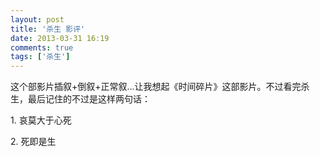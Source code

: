 ```yaml
---
layout: post
title: '杀生 影评'
date: 2013-03-31 16:19
comments: true
tags: ['杀生']
---
```


这个部影片插叙+倒叙+正常叙...让我想起《时间碎片》这部影片。不过看完杀生，最后记住的不过是这样两句话：

1\. 哀莫大于心死

2\. 死即是生

